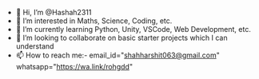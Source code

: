 - 👋 Hi, I’m @Hashah2311
- 👀 I’m interested in Maths, Science, Coding, etc.
- 🌱 I’m currently learning Python, Unity, VSCode, Web Development, etc.
- 💞️ I’m looking to collaborate on basic starter projects which I can understand
- 📫 How to reach me:-
      email_id="shahharshit063@gmail.com"
      whatsapp="https://wa.link/rohgdd"
<!---
Hashah2311/Hashah2311 is a ✨ special ✨ repository because its `README.md` (this file) appears on your GitHub profile.
You can click the Preview link to take a look at your changes.
--->
